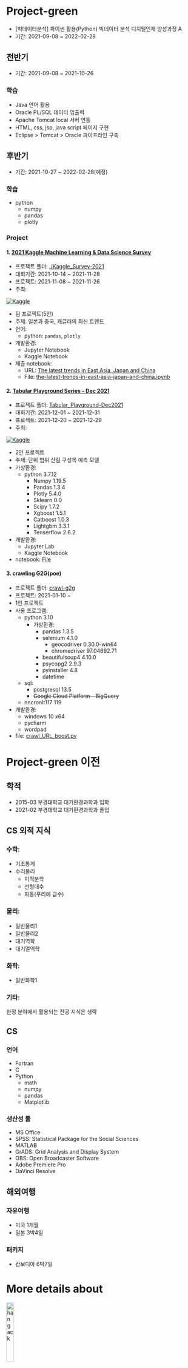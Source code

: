 # Project-green

 - [빅데이터분석] 파이썬 활용(Python) 빅데이터 분석 디지털인재 양성과정 A
 - 기간: 2021-09-08 ~ 2022-02-28

## 전반기
 - 기간: 2021-09-08 ~ 2021-10-26

### 학습
 - Java 언어 활용
 - Oracle PL/SQL 데이터 입출력
 - Apache Tomcat local 서버 연동
 - HTML, css, jsp, java script 페이지 구현
 - Eclipse > Tomcat > Oracle 파이프라인 구축

## 후반기
 - 기간: 2021-10-27 ~ 2022-02-28(예정)

### 학습
 - python
   - numpy
   - pandas
   - plotly

### Project

#### 1. [2021 Kaggle Machine Learning & Data Science Survey](https://www.kaggle.com/c/kaggle-survey-2021)

 - 프로젝트 폴더: [./Kaggle_Survey-2021](https://github.com/hangack/project-green/tree/main/Kaggle_Survey-2021)
 - 대회기간: 2021-10-14 ~ 2021-11-28
 - 프로젝트: 2021-11-08 ~ 2021-11-26
 - 주최: 

[![Kaggle](https://www.kaggle.com/static/images/site-logo.png)](https://www.kaggle.com/)
 - 팀 프로젝트(5인)
 - 주제: 일본과 중국, 캐글러의 최신 트렌드
 - 언어:
   - python: `pandas`, `plotly`
 - 개발환경:
   - Jupyter Notebook
   - Kaggle Notebook
 - 제출 notebook:
   - URL: [The latest trends in East Asia, Japan and China](https://www.kaggle.com/kwdoku145/the-latest-trends-in-east-asia-japan-and-china)
   - File: [the-latest-trends-in-east-asia-japan-and-china.ipynb](https://github.com/hangack/project-green/blob/main/Kaggle_Survey-2021/notebook/the-latest-trends-in-east-asia-japan-and-china.ipynb)


#### 2. [Tabular Playground Series - Dec 2021](https://www.kaggle.com/c/tabular-playground-series-dec-2021)

 - 프로젝트 폴더: [Tabular_Playground-Dec2021](https://github.com/hangack/project-green/tree/main/Tabular_Playground-Dec2021)
 - 대회기간: 2021-12-01 ~ 2021-12-31
 - 프로젝트: 2021-12-20 ~ 2021-12-29
 - 주최: 

[![Kaggle](https://www.kaggle.com/static/images/site-logo.png)](https://www.kaggle.com/)
 - 2인 프로젝트
 - 주제: 단위 범위 산림 구성목 예측 모델
 - 가상환경:
   - python 3.7.12
     - Numpy 1.19.5
     - Pandas 1.3.4
     - Plotly 5.4.0
     - Sklearn 0.0
     - Scipy 1.7.2
     - Xgboost 1.5.1
     - Catboost 1.0.3
     - Lightgbm 3.3.1
     - Tenserflow 2.6.2
 - 개발환경:
   - Jupyter Lab
   - Kaggle Notebook
 - notebook: [File](https://github.com/hangack/project-green/blob/main/Tabular_Playground-Dec2021/source/Untitled1.ipynb)


#### 3. crawling G2G(poe)

 - 프로젝트 폴더: [crawl-g2g](https://github.com/hangack/project-green/tree/main/crawl-g2g)
 - 프로젝트: 2021-01-10 ~ 
 - 1인 프로젝트
 - 사용 프로그램:
   - python 3.10
     - 가상환경:
       - pandas 1.3.5
       - selenium 4.1.0
         - geocodriver 0.30.0-win64
         - chromedriver 97.04692.71
       - beautifulsoup4 4.10.0
       - psycopg2 2.9.3
       - pyinstaller 4.8
       - datetime
   - sql:
     - postgresql 13.5
     - ~~Google Cloud Platform - BigQuery~~
   - nncronlt117 119
 - 개발환경:
   - windows 10 x64
   - pycharm
   - wordpad
 - file: [crawl_URL_boost.py](https://github.com/hangack/project-green/blob/main/crawl-g2g/source/crawl_URL_boost.py)


# Project-green 이전

## 학적

 - 2015-03 부경대학교 대기환경과학과 입학
 - 2021-02 부경대학교 대기환경과학과 졸업

## CS 외적 지식

### 수학: 
 - 기초통계
 - 수리물리
   - 미적분학
   - 선형대수
   - 파동(푸리에 급수)

### 물리:
 - 일반물리1
 - 일반물리2
 - 대기역학
 - 대기열역학

### 화학:
 - 일반화학1

### 기타:

한정 분야에서 활용되는 전공 지식은 생략


## CS

### 언어
 - Fortran
 - C
 - Python
   - math
   - numpy
   - pandas
   - Matplotlib

### 생산성 툴
 - MS Office
 - SPSS: Statistical Package for the Social Sciences
 - MATLAB
 - GrADS: Grid Analysis and Display System
 - OBS: Open Broadcaster Software
 - Adobe Premiere Pro
 - DaVinci Resolve


## 해외여행

### 자유여행
 - 미국 1개월
 - 일본 3박4일

### 패키지
 - 캄보디아 6박7일



# More details about
<a href="https://hangack.github.io/about/"><img src="https://hangack.github.io/img/logo.png" alt="hangack" width="20%"></a>